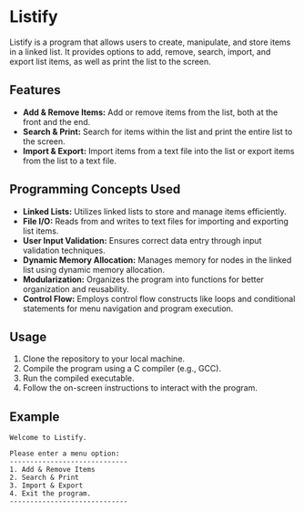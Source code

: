 # Listify

Listify is a program that allows users to create, manipulate, and store items in a linked list. It provides options to add, remove, search, import, and export list items, as well as print the list to the screen.

## Features

- **Add & Remove Items:** Add or remove items from the list, both at the front and the end.
- **Search & Print:** Search for items within the list and print the entire list to the screen.
- **Import & Export:** Import items from a text file into the list or export items from the list to a text file.

## Programming Concepts Used

- **Linked Lists:** Utilizes linked lists to store and manage items efficiently.
- **File I/O:** Reads from and writes to text files for importing and exporting list items.
- **User Input Validation:** Ensures correct data entry through input validation techniques.
- **Dynamic Memory Allocation:** Manages memory for nodes in the linked list using dynamic memory allocation.
- **Modularization:** Organizes the program into functions for better organization and reusability.
- **Control Flow:** Employs control flow constructs like loops and conditional statements for menu navigation and program execution.

## Usage

1. Clone the repository to your local machine.
2. Compile the program using a C compiler (e.g., GCC).
3. Run the compiled executable.
4. Follow the on-screen instructions to interact with the program.

## Example

```plaintext
Welcome to Listify.

Please enter a menu option:
-----------------------------
1. Add & Remove Items
2. Search & Print
3. Import & Export
4. Exit the program.
-----------------------------
